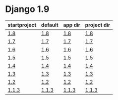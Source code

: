 # Django 1.9 #

| startproject | default | app dir | project dir |
| --- | --- | --- | --- |
| [1.8](https://github.com/fmierlo/django-default-settings/blob/master/diff/1.9/startproject_1.8_1.9.diff) | [1.8](https://github.com/fmierlo/django-default-settings/blob/master/diff/1.9/default_1.8_1.9.diff) | [1.8](https://github.com/fmierlo/django-default-settings/blob/master/diff/1.9/app_1.8_1.9.diff) | [1.8](https://github.com/fmierlo/django-default-settings/blob/master/diff/1.9/project_1.8_1.9.diff) |
| [1.7](https://github.com/fmierlo/django-default-settings/blob/master/diff/1.9/startproject_1.7_1.9.diff) | [1.7](https://github.com/fmierlo/django-default-settings/blob/master/diff/1.9/default_1.7_1.9.diff) | [1.7](https://github.com/fmierlo/django-default-settings/blob/master/diff/1.9/app_1.7_1.9.diff) | [1.7](https://github.com/fmierlo/django-default-settings/blob/master/diff/1.9/project_1.7_1.9.diff) |
| [1.6](https://github.com/fmierlo/django-default-settings/blob/master/diff/1.9/startproject_1.6_1.9.diff) | [1.6](https://github.com/fmierlo/django-default-settings/blob/master/diff/1.9/default_1.6_1.9.diff) | [1.6](https://github.com/fmierlo/django-default-settings/blob/master/diff/1.9/app_1.6_1.9.diff) | [1.6](https://github.com/fmierlo/django-default-settings/blob/master/diff/1.9/project_1.6_1.9.diff) |
| [1.5](https://github.com/fmierlo/django-default-settings/blob/master/diff/1.9/startproject_1.5_1.9.diff) | [1.5](https://github.com/fmierlo/django-default-settings/blob/master/diff/1.9/default_1.5_1.9.diff) | [1.5](https://github.com/fmierlo/django-default-settings/blob/master/diff/1.9/app_1.5_1.9.diff) | [1.5](https://github.com/fmierlo/django-default-settings/blob/master/diff/1.9/project_1.5_1.9.diff) |
| [1.4](https://github.com/fmierlo/django-default-settings/blob/master/diff/1.9/startproject_1.4_1.9.diff) | [1.4](https://github.com/fmierlo/django-default-settings/blob/master/diff/1.9/default_1.4_1.9.diff) | [1.4](https://github.com/fmierlo/django-default-settings/blob/master/diff/1.9/app_1.4_1.9.diff) | [1.4](https://github.com/fmierlo/django-default-settings/blob/master/diff/1.9/project_1.4_1.9.diff) |
| [1.3](https://github.com/fmierlo/django-default-settings/blob/master/diff/1.9/startproject_1.3_1.9.diff) | [1.3](https://github.com/fmierlo/django-default-settings/blob/master/diff/1.9/default_1.3_1.9.diff) | [1.3](https://github.com/fmierlo/django-default-settings/blob/master/diff/1.9/app_1.3_1.9.diff) | [1.3](https://github.com/fmierlo/django-default-settings/blob/master/diff/1.9/project_1.3_1.9.diff) |
| [1.2](https://github.com/fmierlo/django-default-settings/blob/master/diff/1.9/startproject_1.2_1.9.diff) | [1.2](https://github.com/fmierlo/django-default-settings/blob/master/diff/1.9/default_1.2_1.9.diff) | [1.2](https://github.com/fmierlo/django-default-settings/blob/master/diff/1.9/app_1.2_1.9.diff) | [1.2](https://github.com/fmierlo/django-default-settings/blob/master/diff/1.9/project_1.2_1.9.diff) |
| [1.1.3](https://github.com/fmierlo/django-default-settings/blob/master/diff/1.9/startproject_1.1.3_1.9.diff) | [1.1.3](https://github.com/fmierlo/django-default-settings/blob/master/diff/1.9/default_1.1.3_1.9.diff) | [1.1.3](https://github.com/fmierlo/django-default-settings/blob/master/diff/1.9/app_1.1.3_1.9.diff) | [1.1.3](https://github.com/fmierlo/django-default-settings/blob/master/diff/1.9/project_1.1.3_1.9.diff) |
